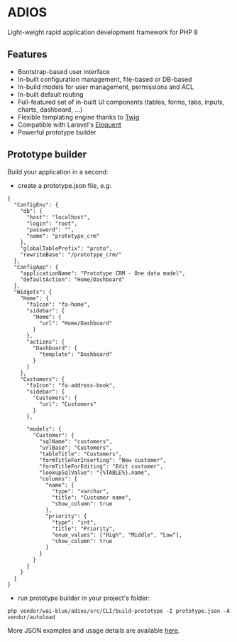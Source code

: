# ADIOS

Light-weight rapid application development framework for PHP 8

## Features

  * Bootstrap-based user interface
  * In-built configuration management, file-based or DB-based
  * In-build models for user management, permissions and ACL
  * In-built default routing
  * Full-featured set of in-built UI components (tables, forms, tabs, inputs, charts, dashboard, ...)
  * Flexible templating engine thanks to [Twig](https://twig.symfony.com)
  * Compatible with Laravel's [Eloquent](https://laravel.com/docs/eloquent)
  * Powerful prototype builder

## Prototype builder

Build your application in a second:

  * create a prototype.json file, e.g:

```
{
  "ConfigEnv": {
    "db": {
      "host": "localhost",
      "login": "root",
      "password": "",
      "name": "prototype_crm"
    },
    "globalTablePrefix": "proto",
    "rewriteBase": "/prototype_crm/"
  },
  "ConfigApp": {
    "applicationName": "Prototype CRM - One data model",
    "defaultAction": "Home/Dashboard"
  },
  "Widgets": {
    "Home": {
      "faIcon": "fa-home",
      "sidebar": {
        "Home": {
          "url": "Home/Dashboard"
        }
      },
      "actions": {
        "Dashboard": {
          "template": "Dashboard"
        }
      }
    },
    "Customers": {
      "faIcon": "fa-address-book",
      "sidebar": {
        "Customers": {
          "url": "Customers"
        }
      },

      "models": {
        "Customer": {
          "sqlName": "customers",
          "urlBase": "Customers",
          "tableTitle": "Customers",
          "formTitleForInserting": "New customer",
          "formTitleForEditing": "Edit customer",
          "lookupSqlValue": "{%TABLE%}.name",
          "columns": {
            "name": {
              "type": "varchar",
              "title": "Customer name",
              "show_column": true
            },
            "priority": {
              "type": "int",
              "title": "Priority",
              "enum_values": ["High", "Middle", "Low"],
              "show_column": true
            }
          }
        }
      }
    }
  }
}
```

  * run prototype builder in your project's folder:

```
php vendor/wai-blue/adios/src/CLI/build-prototype -I prototype.json -A vendor/autoload
```

More JSON examples and usage details are available [here](docs/Prototype/user-guide.md).